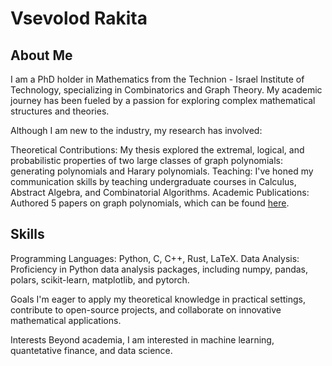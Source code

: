 # Vsevolod Rakita
## About Me
I am a PhD holder in Mathematics from the Technion - Israel Institute of Technology, specializing in Combinatorics and Graph Theory. My academic journey has been fueled by a passion for exploring complex mathematical structures and theories. 

Although I am new to the industry, my research has involved:

Theoretical Contributions: My thesis explored the extremal, logical, and probabilistic properties of two large classes of graph polynomials: generating polynomials and Harary polynomials.
Teaching: I've honed my communication skills by teaching undergraduate courses in Calculus, Abstract Algebra, and Combinatorial Algorithms.
Academic Publications: Authored 5 papers on graph polynomials, which can be found <a href="https://scholar.google.com/citations?hl=en&user=QkWGw3IAAAAJ"> here</a>.

## Skills
Programming Languages: Python, C, C++, Rust, LaTeX.
Data Analysis: Proficiency in Python data analysis packages, including numpy, pandas, polars, scikit-learn, matplotlib, and pytorch.

Goals
I'm eager to apply my theoretical knowledge in practical settings, contribute to open-source projects, and collaborate on innovative mathematical applications. 

Interests
Beyond academia, I am interested in machine learning, quantetative finance, and data science.

